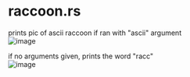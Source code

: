 # raccoon.rs
prints pic of ascii raccoon if ran with "ascii" argument \
![image](https://github.com/zoey-on-github/raccoon.rs/assets/88806187/38cdc92a-26fd-41b9-9517-9120b8f81155)

if no arguments given, prints the word "racc" \
![image](https://github.com/zoey-on-github/raccoon.rs/assets/88806187/e7c4536f-527f-477f-ae29-ddc5bc88eec0)

